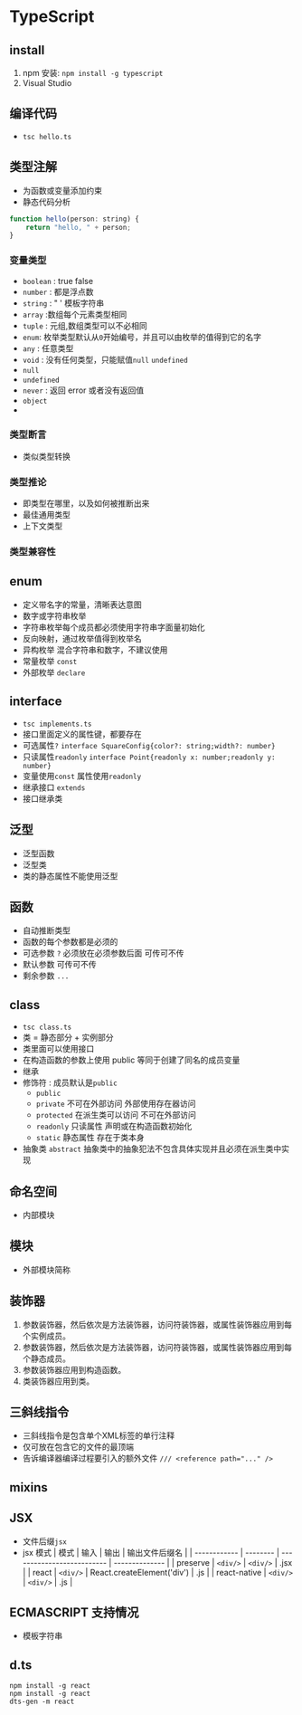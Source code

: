 # TypeScript

## install

1.  npm 安装: `npm install -g typescript`
2.  Visual Studio

## 编译代码

*   `tsc hello.ts`

## 类型注解

*   为函数或变量添加约束
*   静态代码分析

```js
function hello(person: string) {
    return "hello, " + person;
}
```

### 变量类型

*   `boolean` : true false
*   `number` : 都是浮点数
*   `string` : " ' 模板字符串
*   `array` :数组每个元素类型相同
*   `tuple` : 元组,数组类型可以不必相同
*   `enum`: 枚举类型默认从`0`开始编号，并且可以由枚举的值得到它的名字
*   `any` : 任意类型
*   `void` : 没有任何类型，只能赋值`null` `undefined`
*   `null`
*   `undefined`
*   `never` : 返回 error 或者没有返回值
*   `object`
*   

### 类型断言

*   类似类型转换

### 类型推论

*   即类型在哪里，以及如何被推断出来
*   最佳通用类型
*   上下文类型

### 类型兼容性

## enum

*   定义带名字的常量，清晰表达意图
*   数字或字符串枚举
*   字符串枚举每个成员都必须使用字符串字面量初始化
*   反向映射，通过枚举值得到枚举名
*   异构枚举 混合字符串和数字，不建议使用
*   常量枚举 `const`
*   外部枚举 `declare`

## interface

*   `tsc implements.ts`
*   接口里面定义的属性键，都要存在
*   可选属性`?` `interface SquareConfig{color?: string;width?: number}`
*   只读属性`readonly` `interface Point{readonly x: number;readonly y: number}`
*   变量使用`const` 属性使用`readonly`
*   继承接口 `extends`
*   接口继承类

## 泛型

*   泛型函数
*   泛型类
*   类的静态属性不能使用泛型

## 函数

*   自动推断类型
*   函数的每个参数都是必须的
*   可选参数 `?` 必须放在必须参数后面 可传可不传
*   默认参数 可传可不传
*   剩余参数 `...`

## class

*   `tsc class.ts`
*   类 = 静态部分 + 实例部分
*   类里面可以使用接口
*   在构造函数的参数上使用 public 等同于创建了同名的成员变量
*   继承
*   修饰符 : 成员默认是`public`
    *   `public`
    *   `private` 不可在外部访问 外部使用存在器访问
    *   `protected` 在派生类可以访问 不可在外部访问
    *   `readonly` 只读属性 声明或在构造函数初始化
    *   `static` 静态属性 存在于类本身
*   抽象类 `abstract` 抽象类中的抽象犯法不包含具体实现并且必须在派生类中实现

## 命名空间

*   内部模块

## 模块

*   外部模块简称

## 装饰器

1.  参数装饰器，然后依次是方法装饰器，访问符装饰器，或属性装饰器应用到每个实例成员。
1.  参数装饰器，然后依次是方法装饰器，访问符装饰器，或属性装饰器应用到每个静态成员。
1.  参数装饰器应用到构造函数。
1.  类装饰器应用到类。

## 三斜线指令

- 三斜线指令是包含单个XML标签的单行注释
- 仅可放在包含它的文件的最顶端
- 告诉编译器编译过程要引入的额外文件 `/// <reference path="..." />`

## mixins

## JSX

*   文件后缀`jsx`
*   jsx 模式
    | 模式         | 输入     | 输出                       | 输出文件后缀名 |
    | ------------ | -------- | -------------------------- | -------------- |
    | preserve     | `<div/>` | `<div/>`                   | .jsx           |
    | react        | `<div/>` | React.createElement('div') | .js            |
    | react-native | `<div/>` | `<div/>`                   | .js            |

## ECMASCRIPT 支持情况

*   模板字符串


## d.ts 

```
npm install -g react
npm install -g react
dts-gen -m react
```
